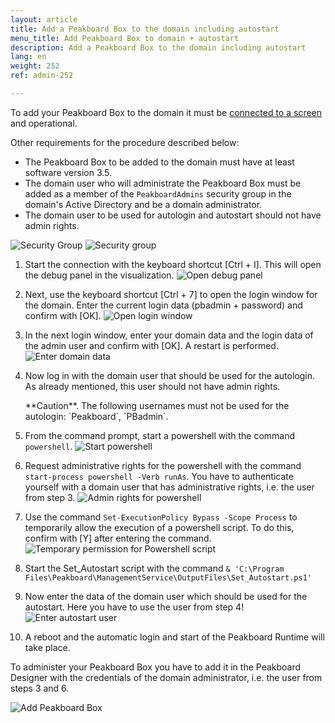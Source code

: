 ```yaml
---
layout: article
title: Add a Peakboard Box to the domain including autostart
menu_title: Add Peakboard Box to domain + autostart
description: Add a Peakboard Box to the domain including autostart
lang: en
weight: 252
ref: admin-252

---
```


To add your Peakboard Box to the domain it must be [connected to a screen](/get_started/en-peakboard-box.html) and operational.

Other requirements for the procedure described below:

* The Peakboard Box to be added to the domain must have at least software version 3.5.
* The domain user who will administrate the Peakboard Box must be added as a member of the `PeakboardAdmins` security group in the domain's Active Directory and be a domain administrator.
* The domain user to be used for autologin and autostart should not have admin rights.

![Security Group](/assets/images/admin/domain/en_domain-09.png)
![Security group](/assets/images/admin/domain/en_domain-10.png)

1. Start the connection with the keyboard shortcut [Ctrl + I]. This will open the debug panel in the visualization.
   ![Open debug panel](/assets/images/admin/domain/en_domain-01.png)

2. Next, use the keyboard shortcut [Ctrl + 7] to open the login window for the domain. Enter the current login data (pbadmin + password) and confirm with [OK].
   ![Open login window](/assets/images/admin/domain/en_domain-02.png)

3. In the next login window, enter your domain data and the login data of the admin user and confirm with [OK].
   A restart is performed.
   ![Enter domain data](/assets/images/admin/domain/en_domain-03.png)

4. Now log in with the domain user that should be used for the autologin. As already mentioned, this user should not have admin rights.

   <div class="box-warning" markdown="1">**Caution**.
   The following usernames must not be used for the autologin: `Peakboard`, `PBadmin`.
   </div>

5. From the command prompt, start a powershell with the command `powershell`.
   ![Start powershell](/assets/images/admin/domain/en_domain-04.png)

6. Request administrative rights for the powershell with the command `start-process powershell -Verb runAs`. You have to authenticate yourself with a domain user that has administrative rights, i.e. the user from step 3.
   ![Admin rights for powershell](/assets/images/admin/domain/en_domain-05.png)

7. Use the command `Set-ExecutionPolicy Bypass -Scope Process` to temporarily allow the execution of a powershell script. To do this, confirm with [Y] after entering the command.
   ![Temporary permission for Powershell script](/assets/images/admin/domain/en_domain-06.png)

8. Start the Set_Autostart script with the command `& 'C:\Program Files\Peakboard\ManagementService\OutputFiles\Set_Autostart.ps1'`

9. Now enter the data of the domain user which should be used for the autostart. Here you have to use the user from step 4!
   ![Enter autostart user](/assets/images/admin/domain/en_domain-07.png)

10. A reboot and the automatic login and start of the Peakboard Runtime will take place.

To administer your Peakboard Box you have to add it in the Peakboard Designer with the credentials of the domain administrator, i.e. the user from steps 3 and 6.

![Add Peakboard Box](/assets/images/admin/domain/en_domain-08.png)
